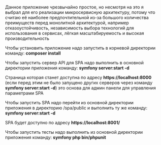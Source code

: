 Данное приложение чрезвычайно простое, но несмотря на это я выбрал для его реализации микросервисную архитектуру,
потому что считаю её наиболее предпочтительной из-за большого количества преимуществ перед монолитной архитектурой,
например отказоустойчивость, независимость выбора технологий для использования в сервисах,
лёгкая масштабируемость и высокая производительность


Чтобы установить приложение надо запустить в корневой директории команду:
**composer install**

Чтобы запустить сервер API для SPA надо выполнить в основной директории приложения команду:
**symfony server:start -d**

Страница которая станет доступна по адресу **https://localhost:8000** (если перед этим не было запущено других серверов 
через команду **symfony server:start -d**) это основа для админ панели для управления параметрами SPA

Чтобы запустить SPA надо перейти из основной директории приложения в директорию /spa/public и 
выполнить ту же команду:
**symfony server:start -d**

SPA будет доступно по адресу **https://localhost:8001/**

Чтобы запустить тесты надо выполнить из основной директории приложения команду:
**symfony php bin/phpunit**
